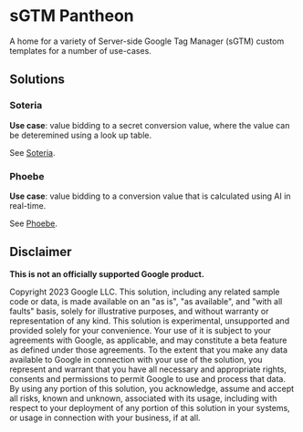 # sGTM Pantheon

A home for a variety of Server-side Google Tag Manager (sGTM) custom templates
for a number of use-cases.

## Solutions

### Soteria

**Use case**: value bidding to a secret conversion value, where the value can be
deteremined using a look up table.

See [Soteria](./sgtm/soteria/README.md).

### Phoebe

**Use case**: value bidding to a conversion value that is calculated using AI in
real-time.

See [Phoebe](./sgtm/phoebe/README.md).

## Disclaimer
__This is not an officially supported Google product.__

Copyright 2023 Google LLC. This solution, including any related sample code or
data, is made available on an "as is", "as available", and "with all faults"
basis, solely for illustrative purposes, and without warranty or representation
of any kind. This solution is experimental, unsupported and provided solely for
your convenience. Your use of it is subject to your agreements with Google, as
applicable, and may constitute a beta feature as defined under those agreements.
To the extent that you make any data available to Google in connection with your
use of the solution, you represent and warrant that you have all necessary and
appropriate rights, consents and permissions to permit Google to use and process
that data. By using any portion of this solution, you acknowledge, assume and
accept all risks, known and unknown, associated with its usage, including with
respect to your deployment of any portion of this solution in your systems, or
usage in connection with your business, if at all.
